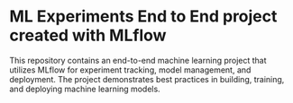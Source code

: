 # ML Experiments End to End project created with MLflow
This repository contains an end-to-end machine learning project that utilizes MLflow for experiment tracking, model management, and deployment. The project demonstrates best practices in building, training, and deploying machine learning models.
